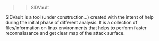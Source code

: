 
>> SIDVault

SIDVault is a tool (under construction...) created with the intent of help during the initial phase of different analysis. It is a collection of files/information on linux environments that helps to perform faster reconnaissance and get clear map of the attack surface.
